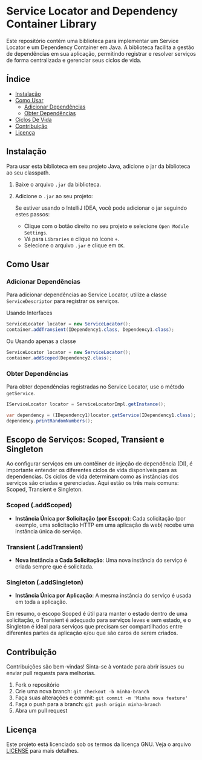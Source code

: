 # Service Locator and Dependency Container Library

Este repositório contém uma biblioteca para implementar um Service Locator e um Dependency Container em Java. A biblioteca facilita a gestão de dependências em sua aplicação, permitindo registrar e resolver serviços de forma centralizada e gerenciar seus ciclos de vida.

## Índice
- [Instalação](#instalação)
- [Como Usar](#como-usar)
  - [Adicionar Dependências](#adicionar-dependências)
  - [Obter Dependências](#obter-dependências)
- [Ciclos De Vida](#ciclos-de-vida)
- [Contribuição](#contribuição)
- [Licença](#licença)

## Instalação

Para usar esta biblioteca em seu projeto Java, adicione o jar da biblioteca ao seu classpath.

1. Baixe o arquivo `.jar` da biblioteca.
2. Adicione o `.jar` ao seu projeto:

   Se estiver usando o IntelliJ IDEA, você pode adicionar o jar seguindo estes passos:
   - Clique com o botão direito no seu projeto e selecione `Open Module Settings`.
   - Vá para `Libraries` e clique no ícone `+`.
   - Selecione o arquivo `.jar` e clique em `OK`.

## Como Usar

### Adicionar Dependências

Para adicionar dependências ao Service Locator, utilize a classe `ServiceDescriptor` para registrar os serviços. 

Usando Interfaces
```java
ServiceLocator locator = new ServiceLocator();
container.addTransient(IDependency1.class, Dependency1.class);
```
Ou Usando apenas a classe
```java
ServiceLocator locator = new ServiceLocator();
container.addScoped(Dependency2.class);
```

### Obter Dependências

Para obter dependências registradas no Service Locator, use o método `getService`.

```java
IServiceLocator locator = ServiceLocatorImpl.getInstance();

var dependency = (IDependency1)locator.getService(IDependency1.class);
dependency.printRandomNumbers();
```

## Escopo de Serviços: Scoped, Transient e Singleton

Ao configurar serviços em um contêiner de injeção de dependência (DI), é importante entender os diferentes ciclos de vida disponíveis para as dependencias. Os ciclos de vida determinam como as instâncias dos serviços são criadas e gerenciadas. Aqui estão os três mais comuns: Scoped, Transient e Singleton.

### Scoped (.addScoped)
- **Instância Única por Solicitação (por Escopo)**: Cada solicitação (por exemplo, uma solicitação HTTP em uma aplicação da web) recebe uma instância única do serviço.

### Transient (.addTransient)
- **Nova Instância a Cada Solicitação**: Uma nova instância do serviço é criada sempre que é solicitada.

### Singleton (.addSingleton)
- **Instância Única por Aplicação**: A mesma instância do serviço é usada em toda a aplicação.

Em resumo, o escopo Scoped é útil para manter o estado dentro de uma solicitação, o Transient é adequado para serviços leves e sem estado, e o Singleton é ideal para serviços que precisam ser compartilhados entre diferentes partes da aplicação e/ou que são caros de serem criados.

## Contribuição

Contribuições são bem-vindas! Sinta-se à vontade para abrir issues ou enviar pull requests para melhorias.

1. Fork o repositório
2. Crie uma nova branch: `git checkout -b minha-branch`
3. Faça suas alterações e commit: `git commit -m 'Minha nova feature'`
4. Faça o push para a branch: `git push origin minha-branch`
5. Abra um pull request

## Licença

Este projeto está licenciado sob os termos da licença GNU. Veja o arquivo [LICENSE](LICENSE) para mais detalhes.
